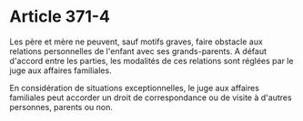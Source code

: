 # Article 371-4

Les père et mère ne peuvent, sauf motifs graves, faire obstacle aux relations personnelles de l'enfant avec ses grands-parents. A défaut d'accord entre les parties, les modalités de ces relations sont réglées par le juge aux affaires familiales.

En considération de situations exceptionnelles, le juge aux affaires familiales peut accorder un droit de correspondance ou de visite à d'autres personnes, parents ou non.
